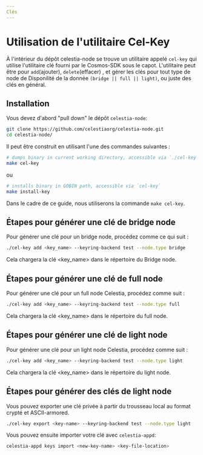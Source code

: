```yaml
---
Clés
---
```


# Utilisation de l'utilitaire Cel-Key

À l'intérieur du dépôt celestia-node se trouve un utilitaire appelé `cel-key` qui utilise l'utilitaire clé fourni par le Cosmos-SDK sous le capot. L'utilitaire peut être pour `add`(ajouter), `delete`(effacer) , et gérer les clés pour tout type de node de Disponilité de la donnée `(bridge || full || light)`, ou juste des clés en général.

## Installation

Vous devez d'abord "pull down" le dépôt `celestia-node`:

```sh
git clone https://github.com/celestiaorg/celestia-node.git
cd celestia-node/
```

Il peut être construit en utilisant l'une des commandes suivantes :

```sh
# dumps binary in current working directory, accessible via `./cel-key`
make cel-key
```

ou

```sh
# installs binary in GOBIN path, accessible via `cel-key`
make install-key
```

Dans le cadre de ce guide, nous utiliserons la commande `make cel-key`.

## Étapes pour générer une clé de **bridge** node

Pour générer une clé pour un bridge node, procédez comme ce qui suit :

```sh
./cel-key add <key_name> --keyring-backend test --node.type bridge
```

Cela chargera la clé <key_name> dans le répertoire du Bridge node.

## Étapes pour générer une clé de **full** node

Pour générer une clé pour un full node Celestia, procédez comme suit :

```sh
./cel-key add <key_name> --keyring-backend test --node.type full
```

Cela chargera la clé <key_name> dans le répertoire du full node.

## Étapes pour générer une clé de **light** node

Pour générer une clé pour un light node Celestia, procédez comme suit :

```sh
./cel-key add <key_name> --keyring-backend test --node.type light
```

Cela chargera la clé <key_name> dans le répertoire du light node.

## Étapes pour générer des clés de **light** node

Vous pouvez exporter une clé privée à partir du trousseau local au format crypté et ASCII-armored.

```sh
./cel-key export <key-name> --keyring-backend test --node.type light
```

Vous pouvez ensuite importer votre clé avec `celestia-appd`:

```sh
celestia-appd keys import <new-key-name> <key-file-location>
```
